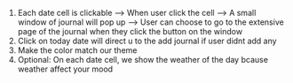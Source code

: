 1. Each date cell is clickable --> When user click the cell --> A small window of journal will pop up --> User can choose to go to the extensive page of the journal when they click the button on the window
2. Click on today date will direct u to the add journal if user didnt add any
3. Make the color match our theme
4. Optional: On each date cell, we show the weather of the day bcause weather affect your mood
